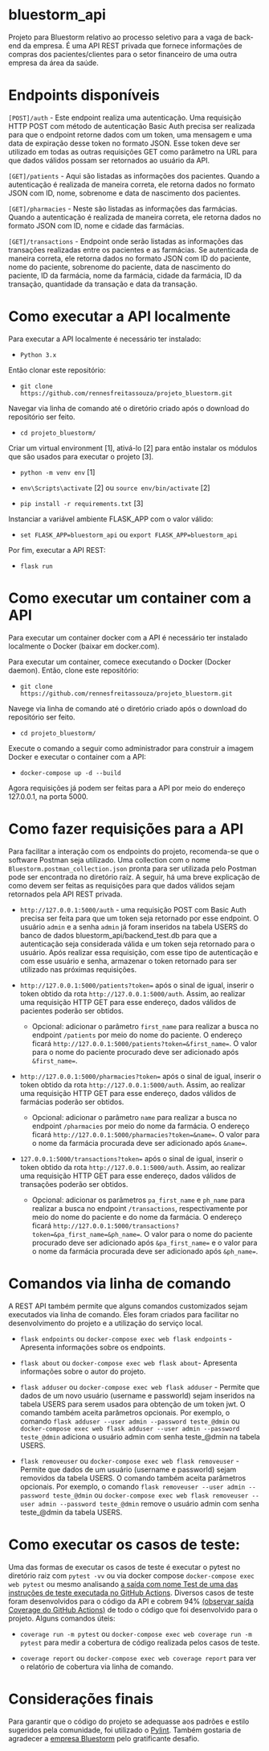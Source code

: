 # bluestorm_api
Projeto para Bluestorm relativo ao processo seletivo para a vaga de back-end da empresa. É uma API REST privada que fornece informações de compras dos pacientes/clientes para o setor financeiro de uma outra empresa da área da saúde.

# Endpoints disponíveis

`[POST]/auth` - Este endpoint realiza uma autenticação. Uma requisição HTTP POST com método de autenticação Basic Auth precisa ser realizada para que o endpoint retorne dados com um token, uma mensagem e uma data de expiração desse token no formato JSON. Esse token deve ser utilizado em todas as outras requisições GET como parâmetro na URL para que dados válidos possam ser retornados ao usuário da API.  

`[GET]/patients` - Aqui são listadas as informações dos pacientes. Quando a autenticação é realizada de maneira correta, ele retorna dados no formato JSON com ID, nome, sobrenome e data de nascimento dos pacientes.

`[GET]/pharmacies` - Neste são listadas as informações das farmácias. Quando a autenticação é realizada de maneira correta, ele retorna dados no formato JSON com ID, nome e cidade das farmácias.

`[GET]/transactions` - Endpoint onde serão listadas as informações das transações realizadas entre os pacientes e as farmácias. Se autenticada de maneira correta, ele retorna dados no formato JSON com ID do paciente, nome do paciente, sobrenome do paciente, data de nascimento do paciente, ID da farmácia, nome da farmácia, cidade da farmácia, ID da transação, quantidade da transação e data da transação.

# Como executar a API localmente
Para executar a API localmente é necessário ter instalado:

- `Python 3.x`

Então clonar este repositório:

- `git clone https://github.com/rennesfreitassouza/projeto_bluestorm.git`

Navegar via linha de comando até o diretório criado após o download do repositório ser feito.

- `cd projeto_bluestorm/`

Criar um virtual environment [1], ativá-lo [2] para então instalar os módulos que são usados para executar o projeto [3].

- `python -m venv env` [1]

- `env\Scripts\activate` [2] ou `source env/bin/activate` [2]

- `pip install -r requirements.txt` [3]

Instanciar a variável ambiente FLASK_APP com o valor válido:

- `set FLASK_APP=bluestorm_api` ou `export FLASK_APP=bluestorm_api`

Por fim, executar a API REST:

- `flask run`

# Como executar um container com a API
Para executar um container docker com a API é necessário ter instalado localmente o Docker (baixar em docker.com).

Para executar um container, comece executando o Docker (Docker daemon). Então, clone este repositório:

- `git clone https://github.com/rennesfreitassouza/projeto_bluestorm.git`

Navege via linha de comando até o diretório criado após o download do repositório ser feito.

- `cd projeto_bluestorm/`

Execute o comando a seguir como administrador para construir a imagem Docker e executar o container com a API:

- `docker-compose up -d --build`

Agora requisições já podem ser feitas para a API por meio do endereço 127.0.0.1, na porta 5000.

# Como fazer requisições para a API
Para facilitar a interação com os endpoints do projeto, recomenda-se que o software Postman seja utilizado. Uma collection com o nome `Bluestorm.postman_collection.json` pronta para ser utilizada pelo Postman pode ser encontrada no diretório raíz. A seguir, há uma breve explicação de como devem ser feitas as requisições para que dados válidos sejam retornados pela API REST privada.

- `http://127.0.0.1:5000/auth` - uma requisição POST com Basic Auth precisa ser feita para que um token seja retornado por esse endpoint. O usuário `admin` e a senha `admin` já foram inseridos na tabela USERS do banco de dados bluestorm_api/backend_test.db para que a autenticação seja considerada válida e um token seja retornado para o usuário. Após realizar essa requisição, com esse tipo de autenticação e com esse usuário e senha, armazenar o token retornado para ser utilizado nas próximas requisições.


- `http://127.0.0.1:5000/patients?token=` após o sinal de igual, inserir o token obtido da rota `http://127.0.0.1:5000/auth`. Assim, ao realizar uma requisição HTTP GET para esse endereço, dados válidos de pacientes poderão ser obtidos.
  - Opcional: adicionar o parâmetro `first_name` para realizar a busca no endpoint `/patients` por meio do nome do paciente. O endereço ficará `http://127.0.0.1:5000/patients?token=&first_name=`. O valor para o nome do paciente procurado deve ser adicionado após `&first_name=`.


- `http://127.0.0.1:5000/pharmacies?token=` após o sinal de igual, inserir o token obtido da rota `http://127.0.0.1:5000/auth`. Assim, ao realizar uma requisição HTTP GET para esse endereço, dados válidos de farmácias poderão ser obtidos.
  - Opcional: adicionar o parâmetro `name` para realizar a busca no endpoint `/pharmacies` por meio do nome da farmácia. O endereço ficará `http://127.0.0.1:5000/pharmacies?token=&name=`. O valor para o nome da farmácia procurada deve ser adicionado após `&name=`.


- `127.0.0.1:5000/transactions?token=` após o sinal de igual, inserir o token obtido da rota `http://127.0.0.1:5000/auth`. Assim, ao realizar uma requisição HTTP GET para esse endereço, dados válidos de transações poderão ser obtidos.
  - Opcional: adicionar os parâmetros `pa_first_name` e `ph_name` para realizar a busca no endpoint `/transactions`, respectivamente por meio do nome do paciente e do nome da farmácia. O endereço ficará `http://127.0.0.1:5000/transactions?token=&pa_first_name=&ph_name=`. O valor para o nome do paciente procurado deve ser adicionado após `&pa_first_name=` e o valor para o nome da farmácia procurada deve ser adicionado após `&ph_name=`.

# Comandos via linha de comando
A REST API também permite que alguns comandos customizados sejam executados via linha de comando. Eles foram criados para facilitar no desenvolvimento do projeto e a utilização do serviço local.
- `flask endpoints` ou `docker-compose exec web flask endpoints` - Apresenta informações sobre os endpoints.

- `flask about` ou `docker-compose exec web flask about`- Apresenta informações sobre o autor do projeto.

- `flask adduser` ou `docker-compose exec web flask adduser` - Permite que dados de um novo usuário (username e passworld) sejam inseridos na tabela USERS para serem usados para obtenção de um token jwt. O comando também aceita parâmetros opcionais. Por exemplo, o comando `flask adduser --user admin --password teste_@dmin` ou `docker-compose exec web flask adduser --user admin --password teste_@dmin` adiciona o usuário admin com senha teste_@dmin na tabela USERS.

- `flask removeuser` ou `docker-compose exec web flask removeuser` - Permite que dados de um usuário (username e passworld) sejam removidos da tabela USERS. O comando também aceita parâmetros opcionais. Por exemplo, o comando `flask removeuser --user admin --password teste_@dmin` ou `docker-compose exec web flask removeuser --user admin --password teste_@dmin` remove o usuário admin com senha teste_@dmin da tabela USERS.


# Como executar os casos de teste:
Uma das formas de executar os casos de teste é executar o pytest no diretório raiz com `pytest -vv` ou via docker compose `docker-compose exec web pytest` ou mesmo analisando [a saída com nome Test de uma das instruções de teste executada no GitHub Actions](https://github.com/rennesfreitassouza/projeto_bluestorm/runs/8288337881?check_suite_focus=true). Diversos casos de teste foram desenvolvidos para o código da API e cobrem 94% [(observar saída Coverage do GitHub Actions)](https://github.com/rennesfreitassouza/projeto_bluestorm/runs/8288337881?check_suite_focus=true) de todo o código que foi desenvolvido para o projeto. Alguns comandos úteis:

- `coverage run -m pytest` ou `docker-compose exec web coverage run -m pytest` para medir a cobertura de código realizada pelos casos de teste.

- `coverage report` ou  `docker-compose exec web coverage report` para ver o relatório de cobertura via linha de comando.

# Considerações finais
Para garantir que o código do projeto se adequasse aos padrões e estilo sugeridos pela comunidade, foi utilizado o [Pylint](https://github.com/PyCQA/pylint). Também gostaria de agradecer a [empresa Bluestorm](https://www.bluestorm.com.br/) pelo gratificante desafio.
